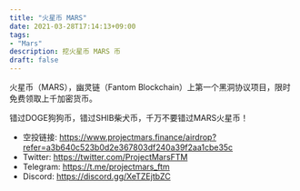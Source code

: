 ```yaml
---
title: "火星币 MARS"
date: 2021-03-28T17:14:13+09:00
tags:  
- "Mars"
description: 挖火星币 MARS 币
draft: false
---
```


火星币（MARS），幽灵链（Fantom Blockchain）上第一个黑洞协议项目，限时免费领取上千加密货币。

<!--more-->

错过DOGE狗狗币，错过SHIB柴犬币，千万不要错过MARS火星币！

- 空投链接: https://www.projectmars.finance/airdrop?refer=a3b640c523b0d2e367803df240a39f2aa1cbe35c
- Twitter: https://twitter.com/ProjectMarsFTM
- Telegram: https://t.me/projectmars_ftm
- Discord: https://discord.gg/XeTZEjtbZC
